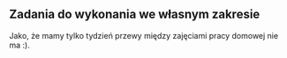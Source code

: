 ## Zadania do wykonania we własnym zakresie

Jako, że mamy tylko tydzień przewy między zajęciami pracy domowej nie ma :).